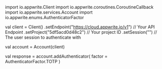 import io.appwrite.Client
import io.appwrite.coroutines.CoroutineCallback
import io.appwrite.services.Account
import io.appwrite.enums.AuthenticatorFactor

val client = Client()
    .setEndpoint("https://cloud.appwrite.io/v1") // Your API Endpoint
    .setProject("5df5acd0d48c2") // Your project ID
    .setSession("") // The user session to authenticate with

val account = Account(client)

val response = account.addAuthenticator(
    factor =  AuthenticatorFactor.TOTP
)
